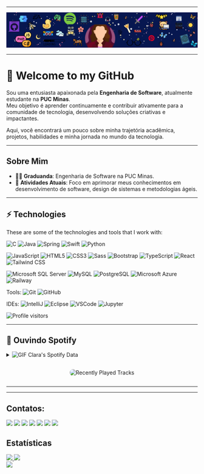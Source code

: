 
<!--- Olá, esse é meu readme, fique à vontade para utilizá-lo como quiser! -->

-----



<img src="designguthub.png" >


---

# 👋 Welcome to my GitHub

Sou uma entusiasta apaixonada pela **Engenharia de Software**, atualmente estudante na **PUC Minas**.  
Meu objetivo é aprender continuamente e contribuir ativamente para a comunidade de tecnologia, desenvolvendo soluções criativas e impactantes.  

Aqui, você encontrará um pouco sobre minha trajetória acadêmica, projetos, habilidades e minha jornada no mundo da tecnologia.

---

## Sobre Mim

- 👨‍🎓 **Graduanda**: Engenharia de Software na PUC Minas.
- 🌱 **Atividades Atuais**: Foco em aprimorar meus conhecimentos em desenvolvimento de software, design de sistemas e metodologias ágeis.
-----
## ⚡ Technologies

These are some of the technologies and tools that I work with:
   
![C](https://img.shields.io/badge/-C-A8B9CC?style=flat-square&logo=c&logoColor=white)
![Java](https://img.shields.io/badge/-Java-007396?style=flat-square&logo=java&logoColor=white)
![Spring](https://img.shields.io/badge/-Spring-6DB33F?style=flat-square&logo=spring&logoColor=white)
![Swift](https://img.shields.io/badge/-Swift-FA7343?style=flat-square&logo=swift&logoColor=white)
![Python](https://img.shields.io/badge/-Python-3776AB?style=flat-square&logo=python&logoColor=white)



![JavaScript](https://img.shields.io/badge/-JavaScript-black?style=flat-square&logo=javascript)
![HTML5](https://img.shields.io/badge/-HTML5-E34F26?style=flat-square&logo=html5&logoColor=white)
![CSS3](https://img.shields.io/badge/-CSS3-1572B6?style=flat-square&logo=css3)
![Sass](https://img.shields.io/badge/-Sass-CC6699?style=flat-square&logo=sass&logoColor=white)
![Bootstrap](https://img.shields.io/badge/-Bootstrap-563D7C?style=flat-square&logo=bootstrap)
![TypeScript](https://img.shields.io/badge/-TypeScript-007ACC?style=flat-square&logo=typescript&logoColor=white)
![React](https://img.shields.io/badge/-ReactJS-61DAFB?style=flat-square&logo=react&logoColor=white)
![Tailwind CSS](https://img.shields.io/badge/-TailwindCSS-06B6D4?style=flat-square&logo=tailwindcss&logoColor=white)


![Microsoft SQL Server](https://img.shields.io/badge/-SQL%20Server-CC2927?style=flat-square&logo=microsoft-sql-server&logoColor=white)
![MySQL](https://img.shields.io/badge/-MySQL-4479A1?style=flat-square&logo=mysql&logoColor=white)
![PostgreSQL](https://img.shields.io/badge/-PostgreSQL-4169E1?style=flat-square&logo=postgresql&logoColor=white)
![Microsoft Azure](https://img.shields.io/badge/-Microsoft%20Azure-0078D4?style=flat-square&logo=microsoft-azure&logoColor=white)
![Railway](https://img.shields.io/badge/-Railway-0B0D0E?style=flat-square&logo=railway&logoColor=white)



Tools:
![Git](https://img.shields.io/badge/-Git-black?style=flat-square&logo=git)
![GitHub](https://img.shields.io/badge/-GitHub-181717?style=flat-square&logo=github)

IDEs:
![IntelliJ](https://img.shields.io/badge/-IntelliJ%20IDEA-black?style=flat-square&logo=intellij-idea&logoColor=white)
![Eclipse](https://img.shields.io/badge/-Eclipse-2C2255?style=flat-square&logo=eclipse&logoColor=white)
![VSCode](https://img.shields.io/badge/-VSCode-007ACC?style=flat-square&logo=visual-studio-code&logoColor=white)
![Jupyter](https://img.shields.io/badge/-Jupyter-F37626?style=flat-square&logo=jupyter&logoColor=white)

<img alt="Profile visitors" src="https://komarev.com/ghpvc/?username=mariaoliveira27"/> 

-----

## 🎵 Ouvindo Spotify

<div>
  <details>
    <summary>
      <img height="20" alt="GIF" 
           src="https://github.com/mariaoliveira27/mariaoliveira27/assets/161609445/26a4c569-157b-4a9a-a1bf-a4e4db1049b7" />
      Clara's Spotify Data
    </summary>
    <a href="https://data-card-for-spotify.herokuapp.com/card?user_id=mps12yifjbb5s95wkmoggtg5g" target="_blank">
      <img 
           src="https://data-card-for-spotify.herokuapp.com/api/card?user_id=mps12yifjbb5s95wkmoggtg5g" 
           alt="Data Card for Spotify" 
           style="max-width: 100%; height: auto; border-radius: 8px;">
    </a>
  </details>
  <div style="display: flex; gap: 16px; margin-top: 16px; flex-wrap: wrap; justify-content: center;">
   
 <img 
         alt="Recently Played Tracks" 
         width="200" 
         height="270" 
         src="https://spotify-recently-played-readme.vercel.app/api?user=mps12yifjbb5s95wkmoggtg5g" 
         style="border-radius: 8px;">
  </div>
</div>



-----

                    
-----
## Contatos:

<div>
<a href="https://www.youtube.com/seu-canal-youtube-aqui" target="_blank"><img loading="lazy" src="https://img.shields.io/badge/YouTube-FF0000?style=for-the-badge&logo=youtube&logoColor=white" target="_blank"></a>
<a href="https://www.instagram.com/mari_clara.?igsh=MTM3cjR5OXBydjY5Ng==" target="_blank"><img loading="lazy" src="https://img.shields.io/badge/-Instagram-%23E4405F?style=for-the-badge&logo=instagram&logoColor=white" target="_blank"></a>
<a href="https://www.twitch.tv/seu-usuário-aqui" target="_blank"><img loading="lazy" src="https://img.shields.io/badge/Twitch-9146FF?style=for-the-badge&logo=twitch&logoColor=white" target="_blank"></a>
<a href = "mailto:mariaclariagomes@gmail.com"><img loading="lazy" src="https://img.shields.io/badge/Gmail-D14836?style=for-the-badge&logo=gmail&logoColor=white" target="_blank"></a>
<a href="https://www.linkedin.com/in/maria-clara-gomes-01b64b16a/" target="_blank"><img loading="lazy" src="https://img.shields.io/badge/-LinkedIn-%230077B5?style=for-the-badge&logo=linkedin&logoColor=white" target="_blank"></a>
 <a href="https://www.linkedin.com/in/maria-clara-gomes-01b64b16a/" target="_blank"><img loading="lazy" src="https://img.shields.io/badge/Discord-%235865F2.svg?style=for-the-badge&logo=discord&logoColor=white" target="_blank"></a>   <a href="https://judge.beecrowd.com/pt/profile/979425" target="_blank"><img loading="lazy" src="https://img.shields.io/badge/Meu-Beecrowd-yellow" target="_blank"></a>    

</div>  

## Estatísticas

<div>
<a href="https://github.com/mariaoliveira27">
<img loading="lazy" height="120em" src="https://github-readme-stats.vercel.app/api/top-langs/?username=mariaoliveira27&layout=compact&langs_count=7&theme=dracula"/>
<img loading="lazy" height="120em" src="https://github-readme-stats.vercel.app/api?username=mariaoliveira27&show_icons=true&theme=dracula&include_all_commits=true&count_private=true"/>
</div>




 <div>
<img  src="https://capsule-render.vercel.app/api?type=waving&height=240&color=1C14EF&section=footer&animation=scaleIn&descAlign=66&descAlignY=58&descSize=0&rotate=0"/>
</div>
